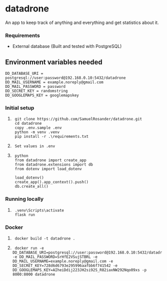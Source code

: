 # datadrone

An app to keep track of anything and everything and get statistics about it.

### Requirements

- External database (Built and tested with PostgreSQL)



## Environment variables needed

```
DD_DATABASE_URI = postgresql://user:password@192.168.0.10:5432/datadrone
DD_MAIL_USERNAME = example.noreply@gmail.com
DD_MAIL_PASSWORD = password
DD_SECRET_KEY = randomstring
DD_GOOGLEMAPS_KEY = googlemapskey
```

### Initial setup
1.      git clone https://github.com/SamuelRosander/datadrone.git
        cd datadrone
        copy .env.sample .env
        python -m venv .venv
        pip install -r .\requirements.txt
2.      Set values in .env
3.      python
        from datadrone import create_app
        from datadrone.extensions import db
        from dotenv import load_dotenv

        load_dotenv()
        create_app().app_context().push()
        db.create_all()

### Running locally
1.      .venv\Scripts\activate
        flask run

### Docker
1.      docker build -t datadrone .
2.      docker run -e DD_DATABASE_URI=postgresql://user:password@192.168.0.10:5432/datadrone -e DD_MAIL_PASSWORD=SrHfE2VSujSTBRL -e DD_MAIL_USERNAME=example.noreply@gmail.com -e DD_SECRET_KEY=728d6d6793e295996aafbb6f741542 -e DD_GOOGLEMAPS_KEY=AIheiDdij223JH2si92S_R82iaxNW292Nqo09xs -p 8000:8000 datadrone